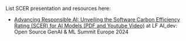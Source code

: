 List SCER presentation and resources here:
- [Advancing Responsible AI: Unveiling the Software Carbon Efficiency Rating (SCER) for AI Models (PDF and Youtube Video)](https://aideveu24.sched.com/event/1c1lg?iframe=no) at LF AI_dev: Open Source GenAI & ML Summit Europe 2024
